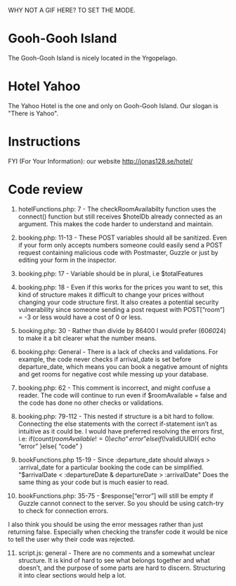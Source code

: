 WHY NOT A GIF HERE? TO SET THE MODE.

# Gooh-Gooh Island

The Gooh-Gooh Island is nicely located in the Yrgopelago.

# Hotel Yahoo

The Yahoo Hotel is the one and only on Gooh-Gooh Island. Our slogan is "There is Yahoo".

# Instructions

FYI (For Your Information): our website http://jonas128.se/hotel/

# Code review

1.   hotelFunctions.php: 7 - The checkRoomAvailabilty function uses the connect() function but still receives $hotelDb already connected as an argument. This makes the code harder to understand and maintain. 

2. booking.php: 11-13 - These POST variables should all be sanitized. Even if your form only accepts numbers someone could easily send a POST request containing malicious code with Postmaster, Guzzle or just by editing your form in the inspector.

3. booking.php: 17 - Variable should be in plural, i.e $totalFeatures

4. booking.php: 18 - Even if this works for the prices you want to set, this kind of structure makes it difficult to change your prices without changing your code structure first. It also creates a potential security vulnerability since someone sending a post request with POST[“room”] = -3 or less would have a cost of 0 or less.

5. booking.php: 30 - Rather than divide by 86400 I would prefer (60*60*24) to make it a bit clearer what the number means.

6. booking.php: General - There is a lack of checks and validations. For example, the code never checks if arrival_date is set before departure_date, which means you can book a negative amount of nights and get rooms for negative cost while messing up your database.

7. booking.php: 62 - This comment is incorrect, and might confuse a reader. The code will continue to run even if $roomAvailable = false and the code has done no other checks or validations.

8. booking.php: 79-112 - This nested if structure is a bit hard to follow. Connecting the else statements with the correct if-statement isn’t as intuitive as it could be. I would have preferred resolving the errors first, i.e: 
if(count($roomAvailable != 0){
	echo “error”
}else if(!$validUUID){
	echo “error”
}else{
	“code”
}

9. bookFunctions.php 15-19 - Since :departure_date should always > :arrival_date for a particular booking the code can be simplified. "$arrivalDate < :departureDate & departureDate > :arrivalDate" Does the same thing as your code but is much easier to read. 

10. bookFunctions.php: 35-75 - $response[“error”] will still be empty if Guzzle cannot connect to the server. So you should be using catch-try to check for connection errors. 

I also think you should be using the error messages rather than just returning false. Especially when checking the transfer code it would be nice to tell the user why their code was rejected.

11. script.js: general - There are no comments and a somewhat unclear structure. It is kind of hard to see what belongs together and what doesn’t, and the purpose of some parts are hard to discern. Structuring it into clear sections would help a lot.

